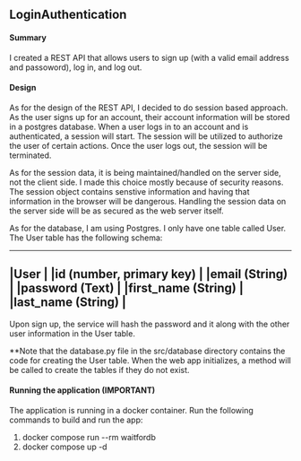 ## LoginAuthentication

#### Summary
I created a REST API that allows users to sign up (with a valid email address and passoword), log in, and log out.

#### Design
As for the design of the REST API, I decided to do session based approach. As the user signs up for an account, their account information will be stored in a postgres database. When a user logs in to an account and is authenticated, a session will start. The session will be utilized to authorize the user of certain actions. Once the user logs out, the
session will be terminated. 

As for the session data, it is being maintained/handled on the server side, not the client side. I made this choice mostly because of security reasons. The session object contains senstive information and having that information in the browser will be dangerous. Handling the session data on the server side will be as secured as the web server itself.

As for the database, I am using Postgres. I only have one table called User. The User table has the following schema:

----------------------------------
|User                            |
|id (number, primary key)        |
|email (String)                  |
|password (Text)                 |
|first_name (String)             |
|last_name (String)              |
----------------------------------

Upon sign up, the service will hash the password and it along with the other user information in the User table.

**Note that the database.py file in the src/database directory contains the code for creating the User table. When the web app initializes, a method will be called to create the tables if they do not exist.

#### Running the application (IMPORTANT)
The application is running in a docker container. Run the following commands to build and run the app:
1. docker compose run --rm waitfordb
2. docker compose up -d















